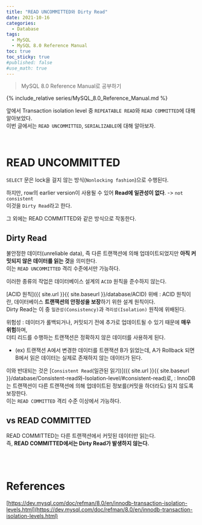 ```yaml
---
title: "READ UNCOMMITTED와 Dirty Read"
date: 2021-10-16
categories:
  - Database
tags:
  - MySQL
  - MySQL 8.0 Reference Manual
toc: true
toc_sticky: true
#published: false
#use_math: true
---
```

> MySQL 8.0 Reference Manual로 공부하기

{% include_relative series/MySQL_8.0_Reference_Manual.md %}

앞에서 Transaction isolation level 중 `REPEATABLE READ`와 `READ COMMITTED`에 대해 알아보았다.  
이번 글에서는 `READ UNCOMMITTED`, `SERIALIZABLE`에 대해 알아보자.

<br>

# READ UNCOMMITTED

`SELECT` 문은 lock을 걸지 않는 방식(`Nonlocking fashion`)으로 수행된다.  

하지만, row의 earlier version이 사용될 수 있어 **Read에 일관성이 없다**. -> `not consistent`  
이것을 `Dirty Read`라고 한다.

그 외에는 READ COMMITTED와 같은 방식으로 작동한다.


## Dirty Read
불안정한 데이터(unreliable data), 즉 다른 트랜잭션에 의해 업데이트되었지만 **아직 커밋되지 않은 데이터를 읽는 것**을 의미한다.   
이는 `READ UNCOMMITTED` 격리 수준에서만 가능하다.

이러한 종류의 작업은 데이터베이스 설계의 `ACID` 원칙을 준수하지 않는다.

[ACID 원칙]({{ site.url }}{{ site.baseurl }}/database/ACID) 위배
: ACID 원칙이란, 데이터베이스 **트랜잭션의 안정성을 보장**하기 위한 설계 원칙이다.  
  Dirty Read는 이 중 `일관성(Consistency)`과 `격리성(Isolation)` 원칙에 위배된다.

위험성
: 데이터가 롤백되거나, 커밋되기 전에 추가로 업데이트될 수 있기 때문에 **매우 위험**하며,  
  더티 리드를 수행하는 트랜잭션은 정확하지 않은 데이터를 사용하게 된다.  

- (ex) 트랜잭션 A에서 변경한 데이터를 트랜잭션 B가 읽었는데, A가 Rollback 되면 B에서 읽은 데이터는 실제로 존재하지 않는 데이터가 된다.

이와 반대되는 것은 [`Consistent Read`(일관된 읽기)]({{ site.url }}{{ site.baseurl }}/database/Consistent-read와-Isolation-level/#consistent-read)로,
: InnoDB는 트랜잭션이 다른 트랜잭션에 의해 업데이트된 정보를(커밋을 하더라도) 읽지 않도록 보장한다.  
  이는 `READ COMMITTED` 격리 수준 이상에서 가능하다.

## vs READ COMMITTED
READ COMMITTED는 다른 트랜잭션에서 커밋된 데이터만 읽는다.  
즉, **READ COMMITTED에서는 Dirty Read가 발생하지 않는다.**


<br>
<br>

# References

[https://dev.mysql.com/doc/refman/8.0/en/innodb-transaction-isolation-levels.html](https://dev.mysql.com/doc/refman/8.0/en/innodb-transaction-isolation-levels.html)  